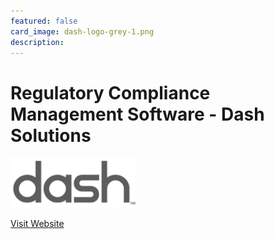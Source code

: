```yaml
---
featured: false
card_image: dash-logo-grey-1.png
description: 
---
```


# Regulatory Compliance Management Software - Dash Solutions
<img src="dash-logo-grey-1.png" alt="Logo" style="max-width: 200px; height: auto;">

<a href="https://www.dashsdk.com/regulatory-compliance-management-software/">Visit Website</a>  

